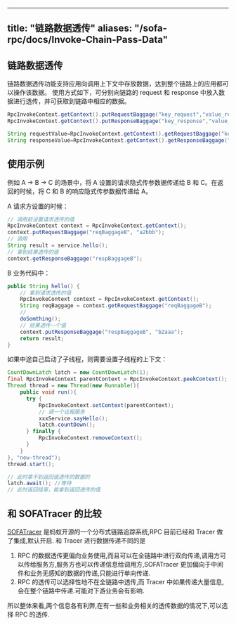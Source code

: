 
---
title: "链路数据透传"
aliases: "/sofa-rpc/docs/Invoke-Chain-Pass-Data"
---


## 链路数据透传

链路数据透传功能支持应用向调用上下文中存放数据，达到整个链路上的应用都可以操作该数据。
使用方式如下，可分别向链路的 request 和 response 中放入数据进行透传，并可获取到链路中相应的数据。
```java
RpcInvokeContext.getContext().putRequestBaggage("key_request","value_request");
RpcInvokeContext.getContext().putResponseBaggage("key_response","value_response");

String requestValue=RpcInvokeContext.getContext().getRequestBaggage("key_request");
String responseValue=RpcInvokeContext.getContext().getResponseBaggage("key_response");
```


## 使用示例

例如 A -> B -> C 的场景中，将 A 设置的请求隐式传参数据传递给 B 和 C。在返回的时候，将 C 和 B 的响应隐式传参数据传递给 A。

A 请求方设置的时候：
```java
// 调用前设置请求透传的值
RpcInvokeContext context = RpcInvokeContext.getContext();
context.putRequestBaggage("reqBaggageB", "a2bbb");
// 调用
String result = service.hello();
// 拿到结果透传的值
context.getResponseBaggage("respBaggageB");
```

B 业务代码中：
```java
public String hello() {
    // 拿到请求透传的值
    RpcInvokeContext context = RpcInvokeContext.getContext();
    String reqBaggage = context.getRequestBaggage("reqBaggageB");
    // 
    doSomthing();
    // 结果透传一个值
    context.putResponseBaggage("respBaggageB", "b2aaa");
    return result;
}
```

如果中途自己启动了子线程，则需要设置子线程的上下文：
```java
CountDownLatch latch = new CountDownLatch(1);
final RpcInvokeContext parentContext = RpcInvokeContext.peekContext();
Thread thread = new Thread(new Runnable(){
    public void run(){
	  try {
	      RpcInvokeContext.setContext(parentContext);
		  // 调一个远程服务
		  xxxService.sayHello();
		  latch.countDown();
	  } finally {
	      RpcInvokeContext.removeContext();
	  }
    }
}, "new-thread");
thread.start();

// 此时拿不到返回值透传的数据的
latch.await(); //等待
// 此时返回结束，能拿到返回透传的值
```

## 和 SOFATracer 的比较

[SOFATracer](https://github.com/sofastack/sofa-tracer/wiki) 是蚂蚁开源的一个分布式链路追踪系统,RPC 目前已经和 Tracer 做了集成,默认开启.
和 Tracer 进行数据传递不同的是

1. RPC 的数据透传更偏向业务使用,而且可以在全链路中进行双向传递,调用方可以传给服务方,服务方也可以传递信息给调用方,SOFATracer 更加偏向于中间件和业务无感知的数据的传递,只能进行单向传递.
2. RPC 的透传可以选择性地不在全链路中透传,而 Tracer 中如果传递大量信息,会在整个链路中传递.可能对下游业务会有影响.

所以整体来看,两个信息各有利弊,在有一些和业务相关的透传数据的情况下,可以选择 RPC 的透传.
